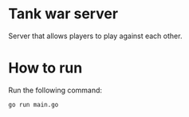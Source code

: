 # Tank war server
Server that allows players to play against each other.
# How to run
Run the following command:
````
go run main.go
````
